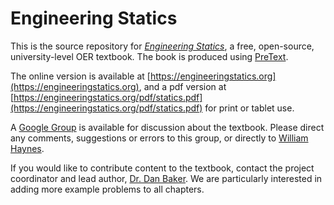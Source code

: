 # Engineering Statics

This is the source repository for [*Engineering Statics*](https://engineeringstatics.org), a free, open-source, university-level OER textbook.  The book is produced using [PreText](https://pretextbook.org).

The online  version  is available at [https://engineeringstatics.org](https://engineeringstatics.org), and a pdf version at [https://engineeringstatics.org/pdf/statics.pdf](https://engineeringstatics.org/pdf/statics.pdf) for print or tablet use.

A [Google Group](https://groups.google.com/g/engineering-statics-oer-text) is available for discussion about the textbook.  Please 
direct any comments, suggestions or errors to this group, or directly to [William Haynes](mailto:whaynes@maritime.edu).  

If you would like to contribute content to the textbook, contact the project coordinator and lead author, [Dr. Dan Baker](mailto:dan.baker@colostate.edu).  We are particularly interested in adding more example problems to all chapters.  
